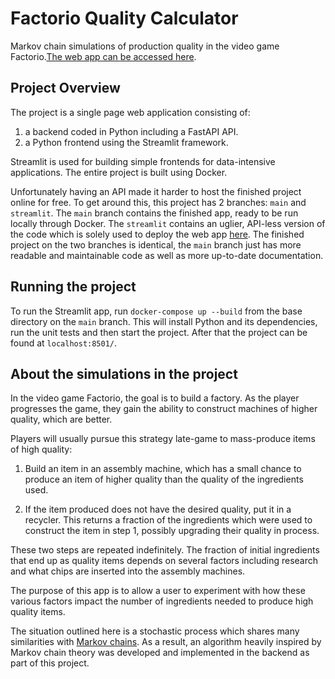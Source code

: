 # Factorio Quality Calculator

Markov chain simulations of production quality in the video game Factorio.[The web app can be accessed here](https://factorio-quality.streamlit.app/).

## Project Overview

The project is a single page web application consisting of: 
1. a backend coded in Python including a FastAPI API.
2. a Python frontend using the Streamlit framework.

Streamlit is used for building simple frontends for data-intensive applications. The entire project is built using Docker.

Unfortunately having an API made it harder to host the finished project online for free. To get around this, this project has 2 branches: ```main``` and ```streamlit```. The ```main``` branch contains the finished app, ready to be run locally through Docker. The ```streamlit``` contains an uglier, API-less version of the code which is solely used to deploy the web app [here](https://factorio-quality.streamlit.app/). The finished project on the two branches is identical, the ```main``` branch just has more readable and maintainable code as well as more up-to-date documentation.

## Running the project

To run the Streamlit app, run ```docker-compose up --build``` from the base directory on the ```main``` branch. This will install Python and its dependencies, run the unit tests and then start the project. After that the project can be found at ```localhost:8501/```.

## About the simulations in the project

In the video game Factorio, the goal is to build a factory. As the player progresses the game, they gain the ability to construct machines of higher quality, which are better.

Players will usually pursue this strategy late-game to mass-produce items of high quality:

1. Build an item in an assembly machine, which has a small chance to produce an item of higher quality than the quality of the ingredients used.

2. If the item produced does not have the desired quality, put it in a recycler. This returns a fraction of the ingredients which were used to construct the item in step 1, possibly upgrading their quality in process.

These two steps are repeated indefinitely. The fraction of initial ingredients that end up as quality items depends on several factors including research and what chips are inserted into the assembly machines.

The purpose of this app is to allow a user to experiment with how these various factors impact the number of ingredients needed to produce high quality items.

The situation outlined here is a stochastic process which shares many similarities with [Markov chains](https://en.wikipedia.org/wiki/Markov_chain). As a result, an algorithm heavily inspired by Markov chain theory was developed and implemented in the backend as part of this project.